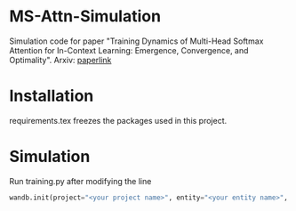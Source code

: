 # MS-Attn-Simulation
Simulation code for paper "Training Dynamics of Multi-Head Softmax Attention for In-Context Learning: Emergence, Convergence, and Optimality". Arxiv: [paperlink](https://arxiv.org/abs/2402.19442)

# Installation
requirements.tex freezes the packages used in this project. 

# Simulation
Run training.py after modifying the line 
```python
wandb.init(project="<your project name>", entity="<your entity name>", config=hparams_dict)
```